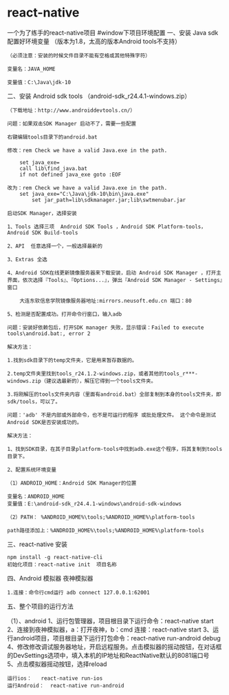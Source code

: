# react-native
一个为了练手的react-native项目
#window下项目环境配置
一、安装 Java sdk 配置好环境变量  （版本为1.8，太高的版本Android tools不支持）

    （必须注意：安装的时候文件目录不能有空格或其他特殊字符）

    变量名：JAVA_HOME

    变量值：C:\Java\jdk-10

二、安装 Android sdk  tools （android-sdk_r24.4.1-windows.zip）

    （下载地址：http://www.androiddevtools.cn/）

    问题：如果双击SDK Manager 启动不了，需要一些配置

    右键编辑tools目录下的android.bat

    修改：rem Check we have a valid Java.exe in the path.

        set java_exe=
        call lib\find_java.bat
        if not defined java_exe goto :EOF

    改为：rem Check we have a valid Java.exe in the path.
        set java_exe="C:\Java\jdk-10\bin\java.exe"
            set jar_path=lib\sdkmanager.jar;lib\swtmenubar.jar

    启动SDK Manager，选择安装

    1、Tools 选择三项  Android SDK Tools ，Android SDK Platform-tools，Android SDK Build-tools

    2、API  任意选择一个，一般选择最新的

    3、Extras 全选

    4、Android SDK在线更新镜像服务器来下载安装，启动 Android SDK Manager ，打开主界面，依次选择『Tools』、『Options...』，弹出『Android SDK Manager - Settings』窗口

        大连东软信息学院镜像服务器地址:mirrors.neusoft.edu.cn 端口：80

    5、检测是否配置成功。打开命令行窗口，输入adb

    问题：安装好依赖包后，打开SDK manager 失败，显示错误：Failed to execute tools\android.bat:, error 2

    解决方法：

    1.找到sdk目录下的temp文件夹，它是用来暂存数据的。

    2.temp文件夹里找到tools_r24.1.2-windows.zip，或者其他的tools_r***-windows.zip（建议选最新的），解压它得到一个tools文件夹。

    3.将刚解压的tools文件夹内容（里面有android.bat）全部复制到本身的tools文件夹，即sdk/tools，可以了。

    问题：'adb' 不是内部或外部命令，也不是可运行的程序 或批处理文件。 这个命令是测试Android SDK是否安装成功的。

    解决方法：

    1、找到SDK目录，在其子目录platform-tools中找到adb.exe这个程序，将其复制到tools目录下。

    2、配置系统环境变量

    （1）ANDROID_HOME：Android SDK Manager的位置

    变量名：ANDROID_HOME
    变量值：E:\android-sdk_r24.4.1-windows\android-sdk-windows

    （2）PATH： %ANDROID_HOME%\tools;%ANDROID_HOME%\platform-tools

    path路径添加上：%ANDROID_HOME%\tools;%ANDROID_HOME%\platform-tools

三、react-native 安装

    npm install -g react-native-cli
    初始化项目：react-native init  项目名称

四、Android 模拟器  夜神模拟器

    1.连接：命令行cmd运行 adb connect 127.0.0.1:62001 

五、整个项目的运行方法

   （1）、android
        1、运行包管理器，项目根目录下运行命令：react-native start
        2、连接到夜神模拟器，a：打开夜神，b：cmd 连接：react-native start
        3、运行android项目，项目根目录下运行打包命令：react-native run-android debug
        4、修改修改调试服务器地址，开启远程服务。点击模拟器的摇动按钮，在对话框的DevSettings选项中，填入本机的IP地址和ReactNative默认的8081端口号  
        5、点击模拟器摇动按钮，选择reload


    运行ios：   react-native run-ios
    运行Android：  react-native run-android

    





